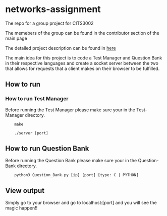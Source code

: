 # networks-assignment
The repo for a group project for CITS3002

The memebers of the group can be found in the contributor section of the main page

The detailed project description can be found in [here](https://teaching.csse.uwa.edu.au/units/CITS3002/project/)

The main idea for this project is to code a Test Manager and Question Bank in their respective languages and create a socket server between the two that allows for requests that a client makes on their browser to be fulfilled. 

## How to run 
### How to run Test Manager
Before running the Test Manager please make sure your in the Test-Manager directory. 
```
    make
```

```
    ./server [port]
```

## How to run Question Bank
Before running the Question Bank please make sure your in the Question-Bank directory. 
```
    python3 Question_Bank.py [ip] [port] [type: C | PYTHON]
```


## View output 
Simply go to your browser and go to localhost:[port] and you will see the magic happen!!
